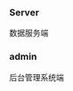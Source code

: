 <!-- # Novel
爬书

## 爬取代理IP

- 定时任务 每日00：00，12.00从三个网站中爬取所有IP存入数据库

- 定时任务 每日01：00，13.00从数据库中读取IP进行筛选有效IP -->

### Server

  数据服务端

### admin
  
  后台管理系统端